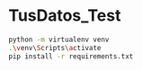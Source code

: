 # TusDatos_Test

```sh
python -m virtualenv venv
.\venv\Scripts\activate
pip install -r requirements.txt
```
